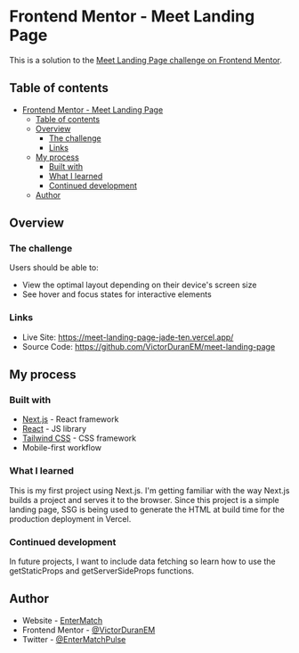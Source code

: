 # Frontend Mentor - Meet Landing Page

This is a solution to the [Meet Landing Page challenge on Frontend Mentor](https://www.frontendmentor.io/challenges/meet-landing-page-rbTDS6OUR).

## Table of contents

- [Frontend Mentor - Meet Landing Page](#frontend-mentor---meet-landing-page)
  - [Table of contents](#table-of-contents)
  - [Overview](#overview)
    - [The challenge](#the-challenge)
    - [Links](#links)
  - [My process](#my-process)
    - [Built with](#built-with)
    - [What I learned](#what-i-learned)
    - [Continued development](#continued-development)
  - [Author](#author)

## Overview

### The challenge

Users should be able to:

- View the optimal layout depending on their device's screen size
- See hover and focus states for interactive elements

### Links

- Live Site: <https://meet-landing-page-jade-ten.vercel.app/>
- Source Code: <https://github.com/VictorDuranEM/meet-landing-page>

## My process

### Built with

- [Next.js](https://nextjs.org/) - React framework
- [React](https://reactjs.org/) - JS library
- [Tailwind CSS](https://tailwindcss.com/) - CSS framework
- Mobile-first workflow

### What I learned

This is my first project using Next.js. I'm getting familiar with the way Next.js builds a project and serves it to the browser. Since this project is a simple landing page, SSG is being used to generate the HTML at build time for the production deployment in Vercel.

### Continued development

In future projects, I want to include data fetching so learn how to use the getStaticProps and getServerSideProps functions.

## Author

- Website - [EnterMatch](https://entermatch.io/)
- Frontend Mentor - [@VictorDuranEM](https://www.frontendmentor.io/profile/VictorDuranEM)
- Twitter - [@EnterMatchPulse](https://twitter.com/EnterMatchPulse)
